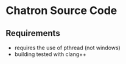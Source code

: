 # Chatron Source Code

## Requirements
- requires the use of pthread (not windows)
- building tested with clang++

